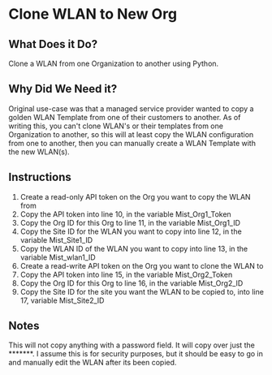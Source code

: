 # Clone WLAN to New Org #

## What Does it Do? ##

Clone a WLAN from one Organization to another using Python.

## Why Did We Need it? ##

Original use-case was that a managed service provider wanted to copy a golden WLAN Template from one of their customers to another. As of writing this, you can't clone WLAN's or their templates from one Organization to another, so this will at least copy the WLAN configuration from one to another, then you can manually create a WLAN Template with the new WLAN(s).

## Instructions ##

1. Create a read-only API token on the Org you want to copy the WLAN from
2. Copy the API token into line 10, in the variable Mist_Org1_Token
3. Copy the Org ID for this Org to line 11, in the variable Mist_Org1_ID
4. Copy the Site ID for the WLAN you want to copy into line 12, in the variable Mist_Site1_ID
5. Copy the WLAN ID of the WLAN you want to copy into line 13, in the variable Mist_wlan1_ID
6. Create a read-write API token on the Org you want to clone the WLAN to
7. Copy the API token into line 15, in the variable Mist_Org2_Token
8. Copy the Org ID for this Org to line 16, in the variable Mist_Org2_ID
9. Copy the Site ID for the site you want the WLAN to be copied to, into line 17, variable Mist_Site2_ID

## Notes ##

This will not copy anything with a password field. It will copy over just the *******. I assume this is for security purposes, but it should be easy to go in and manually edit the WLAN after its been copied.